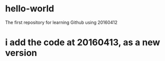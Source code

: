# hello-world
The first repository for learning Github using 20160412
# i add the code at 20160413, as a new version

